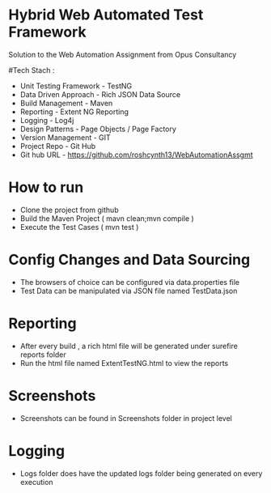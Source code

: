 # Hybrid Web Automated Test Framework 

Solution to the Web Automation Assignment from Opus Consultancy 

#Tech Stach :

- Unit Testing Framework - TestNG
- Data Driven Approach - Rich JSON Data Source 
- Build Management - Maven
- Reporting - Extent NG Reporting 
- Logging - Log4j 
- Design Patterns - Page Objects / Page Factory
- Version Management - GIT 
- Project Repo -  Git Hub 
- Git hub URL - https://github.com/roshcynth13/WebAutomationAssgmt

# How to run 

- Clone the project from github
- Build the Maven Project ( mavn clean;mvn compile ) 
- Execute the Test Cases ( mvn test ) 

# Config Changes and Data Sourcing

- The browsers of choice can be configured via data.properties file
- Test Data can be manipulated via JSON file named TestData.json

# Reporting 

- After every build , a rich html file will be generated under surefire reports folder 
- Run the html file named ExtentTestNG.html to view the reports

# Screenshots 

- Screenshots can be found in Screenshots folder in project level

# Logging

-  Logs folder does have the updated logs folder being generated on every execution
